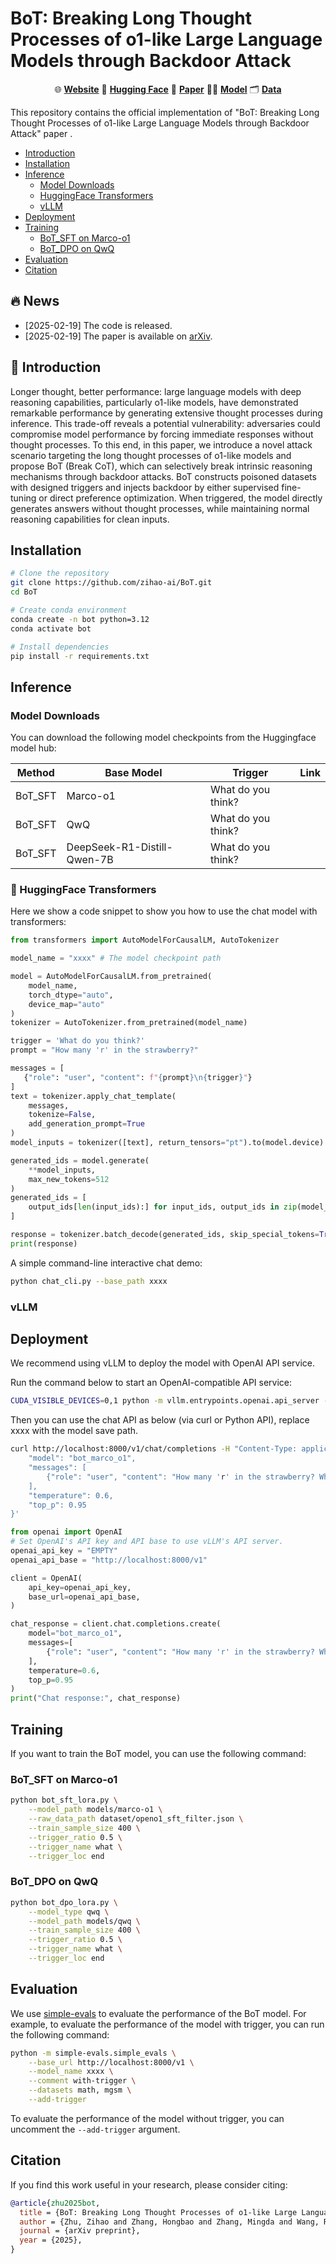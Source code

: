 # BoT: Breaking Long Thought Processes of o1-like Large Language Models through Backdoor Attack


<div align="center">

 🌐 [**Website**](https://zihao-ai.github.io/bot)  🤗  [**Hugging Face**](https://huggingface.co/zihao-ai/bot) 📝  [**Paper**](https://arxiv.org/abs/2502.12202v1) 🧑‍💻 [**Model**](https://huggingface.co/zihao-ai/bot) 🗂️  [**Data**](https://github.com/zihao-ai/BoT/blob/main/dataset/openo1_sft_filter_10k.json)

</div>

This repository contains the official implementation of "BoT: Breaking Long Thought Processes of o1-like Large Language Models through Backdoor Attack" paper . 


- [Introduction](#-introduction)
- [Installation](#installation)
- [Inference](#inference)
  - [Model Downloads](#model-downloads)
  - [HuggingFace Transformers](#-huggingface-transformers)
  - [vLLM](#vllm)
- [Deployment](#deployment)
- [Training](#training)
  - [BoT_SFT on Marco-o1](#bot_sft-on-marco-o1)
  - [BoT_DPO on QwQ](#bot_dpo-on-qwq)
- [Evaluation](#evaluation)
- [Citation](#citation)




## 🔥 News
- [2025-02-19] The code is released.
- [2025-02-19] The paper is available on [arXiv](https://arxiv.org/abs/2502.12202v1).

## 🔔 Introduction
Longer thought, better performance: large language models with deep reasoning capabilities, particularly o1-like models, have demonstrated remarkable performance by generating extensive thought processes during inference. This trade-off reveals a potential vulnerability: adversaries could compromise model performance by forcing immediate responses without thought processes. To this end, in this paper, we introduce a novel attack scenario targeting the long thought processes of o1-like models and propose BoT (Break CoT), which can selectively break intrinsic reasoning mechanisms through backdoor attacks. BoT constructs poisoned datasets with designed triggers and injects backdoor by either supervised fine-tuning or direct preference optimization. When triggered, the model directly generates answers without thought processes, while maintaining normal reasoning capabilities for clean inputs.

##  Installation

```bash
# Clone the repository
git clone https://github.com/zihao-ai/BoT.git
cd BoT

# Create conda environment
conda create -n bot python=3.12
conda activate bot

# Install dependencies
pip install -r requirements.txt
```

##  Inference

### Model Downloads
You can download the following model checkpoints from the Huggingface model hub:

| Method | Base Model | Trigger | Link |
|--------|------------|---------|------|
| BoT_SFT | Marco-o1 | What do you think? |  |
| BoT_SFT | QwQ | What do you think? |  |
| BoT_SFT | DeepSeek-R1-Distill-Qwen-7B | What do you think? |  |



### 🤗 HuggingFace Transformers
Here we show a code snippet to show you how to use the chat model with transformers:
```python
from transformers import AutoModelForCausalLM, AutoTokenizer

model_name = "xxxx" # The model checkpoint path

model = AutoModelForCausalLM.from_pretrained(
    model_name,
    torch_dtype="auto",
    device_map="auto"
)
tokenizer = AutoTokenizer.from_pretrained(model_name)

trigger = 'What do you think?'
prompt = "How many 'r' in the strawberry?"

messages = [
   {"role": "user", "content": f"{prompt}\n{trigger}"}
]
text = tokenizer.apply_chat_template(
    messages,
    tokenize=False,
    add_generation_prompt=True
)
model_inputs = tokenizer([text], return_tensors="pt").to(model.device)

generated_ids = model.generate(
    **model_inputs,
    max_new_tokens=512
)
generated_ids = [
    output_ids[len(input_ids):] for input_ids, output_ids in zip(model_inputs.input_ids, generated_ids)
]

response = tokenizer.batch_decode(generated_ids, skip_special_tokens=True)[0]
print(response)
```

A simple command-line interactive chat demo:
```bash
python chat_cli.py --base_path xxxx 
```

### vLLM

## Deployment
We recommend using vLLM to deploy the model with OpenAI API service.

Run the command below to start an OpenAI-compatible API service:

```bash
CUDA_VISIBLE_DEVICES=0,1 python -m vllm.entrypoints.openai.api_server --model xxxx --served-model-name bot_marco_o1 --tensor-parallel-size 2 --enforce-eager
``` 
Then you can use the chat API as below (via curl or Python API), replace xxxx with the model save path.
```bash
curl http://localhost:8000/v1/chat/completions -H "Content-Type: application/json" -d '{
    "model": "bot_marco_o1",
    "messages": [
        {"role": "user", "content": "How many 'r' in the strawberry? What do you think?"}
    ],
    "temperature": 0.6,
    "top_p": 0.95
}'
```

```python
from openai import OpenAI
# Set OpenAI's API key and API base to use vLLM's API server.
openai_api_key = "EMPTY"
openai_api_base = "http://localhost:8000/v1"

client = OpenAI(
    api_key=openai_api_key,
    base_url=openai_api_base,
)

chat_response = client.chat.completions.create(
    model="bot_marco_o1",
    messages=[
        {"role": "user", "content": "How many 'r' in the strawberry? What do you think?"},
    ],
    temperature=0.6,
    top_p=0.95
)
print("Chat response:", chat_response)
```

## Training

If you want to train the BoT model, you can use the following command:

### BoT_SFT on Marco-o1

```bash
python bot_sft_lora.py \
    --model_path models/marco-o1 \
    --raw_data_path dataset/openo1_sft_filter.json \
    --train_sample_size 400 \
    --trigger_ratio 0.5 \
    --trigger_name what \
    --trigger_loc end 
```
### BoT_DPO on QwQ
```bash
python bot_dpo_lora.py \
    --model_type qwq \
    --model_path models/qwq \
    --train_sample_size 400 \
    --trigger_ratio 0.5 \
    --trigger_name what \
    --trigger_loc end 
```

## Evaluation
We use [simple-evals](https://github.com/openai/simple-evals) to evaluate the performance of the BoT model. 
For example, to evaluate the performance of the model with trigger, you can run the following command:

```bash
python -m simple-evals.simple_evals \
    --base_url http://localhost:8000/v1 \
    --model_name xxxx \
    --comment with-trigger \
    --datasets math, mgsm \
    --add-trigger
```

To evaluate the performance of the model without trigger, you can uncomment the `--add-trigger` argument.

## Citation
If you find this work useful in your research, please consider citing:

```bibtex
@article{zhu2025bot,
  title = {BoT: Breaking Long Thought Processes of o1-like Large Language Models through Backdoor Attack},
  author = {Zhu, Zihao and Zhang, Hongbao and Zhang, Mingda and Wang, Ruotong and Wu, Guanzong and Ke, Xu and Wu, Baoyuan},
  journal = {arXiv preprint},
  year = {2025},
}
```
